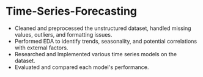 # Time-Series-Forecasting

- Cleaned and preprocessed the unstructured dataset, handled missing values, outliers, and formatting issues.
- Performed EDA to identify trends, seasonality, and potential correlations with external factors.
- Researched and Implemented various time series models on the dataset.
- Evaluated and compared each model's performance.
